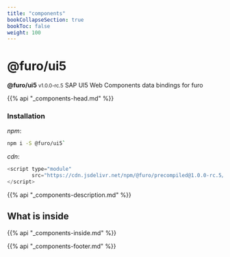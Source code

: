 ```yaml
---
title: "components"
bookCollapseSection: true
bookToc: false
weight: 100
---
```


# @furo/ui5
**@furo/ui5** <small>v1.0.0-rc.5</small>
SAP UI5 Web Components data bindings for furo

{{% api "_components-head.md" %}}

### Installation
*npm*:
```bash
npm i -S @furo/ui5`
```


*cdn*:
```js
<script type="module"
        src="https://cdn.jsdelivr.net/npm/@furo/precompiled@1.0.0-rc.5/dist/components.js">
</script>
```

{{% api "_components-description.md" %}}

## What is inside
{{% api "_components-inside.md" %}}

{{% api "_components-footer.md" %}}

